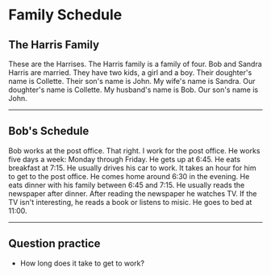 # Family Schedule

## The Harris Family

These are the Harrises.
The Harris family is a family of four.
Bob and Sandra Harris are married.
They have two kids, a girl and a boy.
Their doughter's name is Collette.
Their son's name is John.
My wife's name is Sandra.
Our doughter's name is Collette.
My husband's name is Bob.
Our son's name is John.

---

## Bob's Schedule

Bob works at the post office.
That right. I work for the post office.
He works five days a week: Monday through Friday.
He gets up at 6:45.
He eats breakfast at 7:15.
He usually drives his car to work.
It takes an hour for him to get to the post office.
He comes home around 6:30 in the evening.
He eats dinner with his family between 6:45 and 7:15.
He usually reads the newspaper after dinner.
After reading the newspaper he watches TV.
If the TV isn't interesting, he reads a book or listens to misic.
He goes to bed at 11:00.

---

## Question practice

- How long does it take to get to work?
